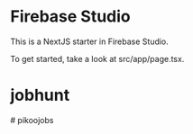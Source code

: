 # Firebase Studio

This is a NextJS starter in Firebase Studio.

To get started, take a look at src/app/page.tsx.
# jobhunt
#   p i k o o j o b s  
 
